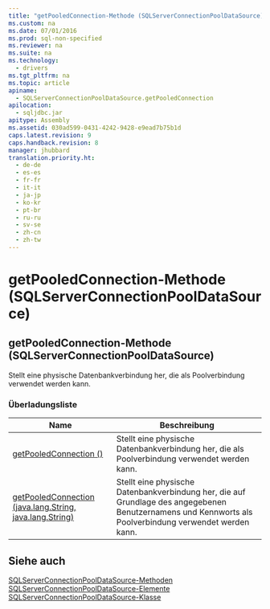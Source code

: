 ```yaml
---
title: "getPooledConnection-Methode (SQLServerConnectionPoolDataSource)"
ms.custom: na
ms.date: 07/01/2016
ms.prod: sql-non-specified
ms.reviewer: na
ms.suite: na
ms.technology: 
  - drivers
ms.tgt_pltfrm: na
ms.topic: article
apiname: 
  - SQLServerConnectionPoolDataSource.getPooledConnection
apilocation: 
  - sqljdbc.jar
apitype: Assembly
ms.assetid: 030ad599-0431-4242-9428-e9ead7b75b1d
caps.latest.revision: 9
caps.handback.revision: 8
manager: jhubbard
translation.priority.ht: 
  - de-de
  - es-es
  - fr-fr
  - it-it
  - ja-jp
  - ko-kr
  - pt-br
  - ru-ru
  - sv-se
  - zh-cn
  - zh-tw
---
```

# getPooledConnection-Methode (SQLServerConnectionPoolDataSource)
    
## getPooledConnection\-Methode \(SQLServerConnectionPoolDataSource\)  
 Stellt eine physische Datenbankverbindung her, die als Poolverbindung verwendet werden kann.  
  
### Überladungsliste  
  
|Name|Beschreibung|  
|----------|------------------|  
|[getPooledConnection \(\)](../content/getPooledConnection-Method---.md)|Stellt eine physische Datenbankverbindung her, die als Poolverbindung verwendet werden kann.|  
|[getPooledConnection \(java.lang.String, java.lang.String\)](../content/getPooledConnection-Method--java.lang.String--java.lang.String-.md)|Stellt eine physische Datenbankverbindung her, die auf Grundlage des angegebenen Benutzernamens und Kennworts als Poolverbindung verwendet werden kann.|  
  
## Siehe auch  
 [SQLServerConnectionPoolDataSource-Methoden](../content/SQLServerConnectionPoolDataSource-Methods.md)   
 [SQLServerConnectionPoolDataSource-Elemente](../content/SQLServerConnectionPoolDataSource-Members.md)   
 [SQLServerConnectionPoolDataSource-Klasse](../content/SQLServerConnectionPoolDataSource-Class.md)  
  
  